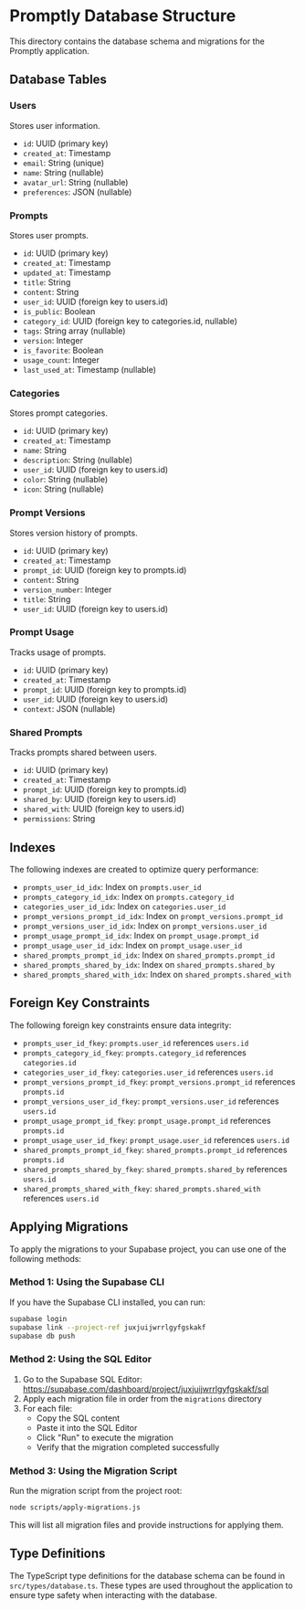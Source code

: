 # Promptly Database Structure

This directory contains the database schema and migrations for the Promptly application.

## Database Tables

### Users
Stores user information.
- `id`: UUID (primary key)
- `created_at`: Timestamp
- `email`: String (unique)
- `name`: String (nullable)
- `avatar_url`: String (nullable)
- `preferences`: JSON (nullable)

### Prompts
Stores user prompts.
- `id`: UUID (primary key)
- `created_at`: Timestamp
- `updated_at`: Timestamp
- `title`: String
- `content`: String
- `user_id`: UUID (foreign key to users.id)
- `is_public`: Boolean
- `category_id`: UUID (foreign key to categories.id, nullable)
- `tags`: String array (nullable)
- `version`: Integer
- `is_favorite`: Boolean
- `usage_count`: Integer
- `last_used_at`: Timestamp (nullable)

### Categories
Stores prompt categories.
- `id`: UUID (primary key)
- `created_at`: Timestamp
- `name`: String
- `description`: String (nullable)
- `user_id`: UUID (foreign key to users.id)
- `color`: String (nullable)
- `icon`: String (nullable)

### Prompt Versions
Stores version history of prompts.
- `id`: UUID (primary key)
- `created_at`: Timestamp
- `prompt_id`: UUID (foreign key to prompts.id)
- `content`: String
- `version_number`: Integer
- `title`: String
- `user_id`: UUID (foreign key to users.id)

### Prompt Usage
Tracks usage of prompts.
- `id`: UUID (primary key)
- `created_at`: Timestamp
- `prompt_id`: UUID (foreign key to prompts.id)
- `user_id`: UUID (foreign key to users.id)
- `context`: JSON (nullable)

### Shared Prompts
Tracks prompts shared between users.
- `id`: UUID (primary key)
- `created_at`: Timestamp
- `prompt_id`: UUID (foreign key to prompts.id)
- `shared_by`: UUID (foreign key to users.id)
- `shared_with`: UUID (foreign key to users.id)
- `permissions`: String

## Indexes

The following indexes are created to optimize query performance:

- `prompts_user_id_idx`: Index on `prompts.user_id`
- `prompts_category_id_idx`: Index on `prompts.category_id`
- `categories_user_id_idx`: Index on `categories.user_id`
- `prompt_versions_prompt_id_idx`: Index on `prompt_versions.prompt_id`
- `prompt_versions_user_id_idx`: Index on `prompt_versions.user_id`
- `prompt_usage_prompt_id_idx`: Index on `prompt_usage.prompt_id`
- `prompt_usage_user_id_idx`: Index on `prompt_usage.user_id`
- `shared_prompts_prompt_id_idx`: Index on `shared_prompts.prompt_id`
- `shared_prompts_shared_by_idx`: Index on `shared_prompts.shared_by`
- `shared_prompts_shared_with_idx`: Index on `shared_prompts.shared_with`

## Foreign Key Constraints

The following foreign key constraints ensure data integrity:

- `prompts_user_id_fkey`: `prompts.user_id` references `users.id`
- `prompts_category_id_fkey`: `prompts.category_id` references `categories.id`
- `categories_user_id_fkey`: `categories.user_id` references `users.id`
- `prompt_versions_prompt_id_fkey`: `prompt_versions.prompt_id` references `prompts.id`
- `prompt_versions_user_id_fkey`: `prompt_versions.user_id` references `users.id`
- `prompt_usage_prompt_id_fkey`: `prompt_usage.prompt_id` references `prompts.id`
- `prompt_usage_user_id_fkey`: `prompt_usage.user_id` references `users.id`
- `shared_prompts_prompt_id_fkey`: `shared_prompts.prompt_id` references `prompts.id`
- `shared_prompts_shared_by_fkey`: `shared_prompts.shared_by` references `users.id`
- `shared_prompts_shared_with_fkey`: `shared_prompts.shared_with` references `users.id`

## Applying Migrations

To apply the migrations to your Supabase project, you can use one of the following methods:

### Method 1: Using the Supabase CLI

If you have the Supabase CLI installed, you can run:

```bash
supabase login
supabase link --project-ref juxjuijwrrlgyfgskakf
supabase db push
```

### Method 2: Using the SQL Editor

1. Go to the Supabase SQL Editor: https://supabase.com/dashboard/project/juxjuijwrrlgyfgskakf/sql
2. Apply each migration file in order from the `migrations` directory
3. For each file:
   - Copy the SQL content
   - Paste it into the SQL Editor
   - Click "Run" to execute the migration
   - Verify that the migration completed successfully

### Method 3: Using the Migration Script

Run the migration script from the project root:

```bash
node scripts/apply-migrations.js
```

This will list all migration files and provide instructions for applying them.

## Type Definitions

The TypeScript type definitions for the database schema can be found in `src/types/database.ts`. These types are used throughout the application to ensure type safety when interacting with the database. 